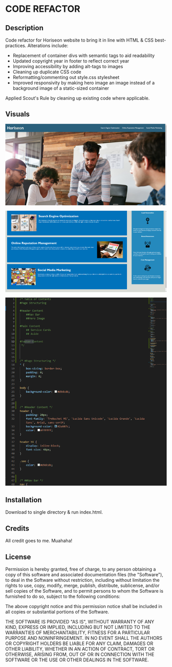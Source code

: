 # CODE REFACTOR

## Description
Code refactor for Horiseon website to bring it in line with HTML & CSS best-practices.  Alterations include:
  - Replacement of container divs with semantic tags to aid readability
  - Updated copyright year in footer to reflect correct year
  - Improving accessibility by adding alt-tags to images
  - Cleaning up duplicate CSS code
  - Reformatting/commenting out style.css stylesheet
  - Improved responsivity by making hero image an image instead of a background image of a static-sized container

Applied Scout's Rule by cleaning up existing code where applicable.

## Visuals
![Horiseon Top Half Photo](./assets/images/horiseon_top.png)

![Horiseon Bottom Half Photo](./assets/images/horiseon_bottom.png)

![Noted CSS](./assets/images/css_noted.png)

## Installation 
Download to single directory & run index.html.

## Credits
All credit goes to me. Muahaha!

## License
Permission is hereby granted, free of charge, to any person obtaining a copy
of this software and associated documentation files (the "Software"), to deal
in the Software without restriction, including without limitation the rights
to use, copy, modify, merge, publish, distribute, sublicense, and/or sell
copies of the Software, and to permit persons to whom the Software is
furnished to do so, subject to the following conditions:

The above copyright notice and this permission notice shall be included in all
copies or substantial portions of the Software.

THE SOFTWARE IS PROVIDED "AS IS", WITHOUT WARRANTY OF ANY KIND, EXPRESS OR
IMPLIED, INCLUDING BUT NOT LIMITED TO THE WARRANTIES OF MERCHANTABILITY,
FITNESS FOR A PARTICULAR PURPOSE AND NONINFRINGEMENT. IN NO EVENT SHALL THE
AUTHORS OR COPYRIGHT HOLDERS BE LIABLE FOR ANY CLAIM, DAMAGES OR OTHER
LIABILITY, WHETHER IN AN ACTION OF CONTRACT, TORT OR OTHERWISE, ARISING FROM,
OUT OF OR IN CONNECTION WITH THE SOFTWARE OR THE USE OR OTHER DEALINGS IN THE
SOFTWARE.
